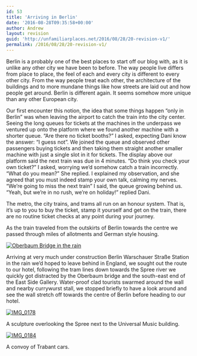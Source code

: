 ```yaml
---
id: 53
title: 'Arriving in Berlin'
date: '2016-08-28T09:35:58+00:00'
author: Andrew
layout: revision
guid: 'http://unfamiliarplaces.net/2016/08/28/20-revision-v1/'
permalink: /2016/08/28/20-revision-v1/
---
```


Berlin is a probably one of the best places to start off our blog with, as it is unlike any other city we have been to before. The way people live differs from place to place, the feel of each and every city is different to every other city. From the way people treat each other, the architecture of the buildings and to more mundane things like how streets are laid out and how people get around. Berlin is different again. It seems somehow more unique than any other European city.

Our first encounter this notion, the idea that some things happen “only in Berlin” was when leaving the airport to catch the train into the city center. Seeing the long queues for tickets at the machines in the underpass we ventured up onto the platform where we found another machine with a shorter queue. “Are there no ticket booths?” I asked, expecting Dani know the answer: “I guess not”. We joined the queue and observed other passengers buying tickets and then taking them straight another smaller machine with just a single slot in it for tickets. The display above our platform said the next train was due in 4 minutes. “Do think you check your own ticket?” I asked, worrying we’d somehow catch a train incorrectly. “What do you mean?” She replied. I explained my observation, and she agreed that you must indeed stamp your own talk, calming my nerves. “We’re going to miss the next train” I said, the queue growing behind us. “Yeah, but we’re in no rush, we’re on holiday!” replied Dani.

The metro, the city trains, and trams all run on an honour system. That is, it’s up to you to buy the ticket, stamp it yourself and get on the train, there are no routine ticket checks at any point during your journey.

As the train traveled from the outskirts of Berlin towards the centre we passed through miles of allotments and German style housing.

[![Oberbaum Bridge in the rain](http://unfamiliarplaces.net/wp-content/uploads/2016/05/IMG_0198_CROP-509x800.jpg)](http://unfamiliarplaces.net/wp-content/uploads/2016/05/IMG_0198_CROP.jpg)

Arriving at very much under construction Berlin Warschauer Straße Station in the rain we’d hoped to leave behind in England, we sought out the route to our hotel, following the tram lines down towards the Spree river we quickly got distracted by the Oberbaum bridge and the south-east end of the East Side Gallery. Water-proof clad tourists swarmed around the wall and nearby currywurst stall, we stopped briefly to have a look around and see the wall stretch off towards the centre of Berlin before heading to our hotel.

[![IMG_0178](http://unfamiliarplaces.net/wp-content/uploads/2016/08/IMG_0178-e1472054789732-533x800.jpg)](http://unfamiliarplaces.net/wp-content/uploads/2016/08/IMG_0178-e1472054789732.jpg)

A sculpture overlooking the Spree next to the Universal Music building.

[![IMG_0184](http://unfamiliarplaces.net/wp-content/uploads/2016/08/IMG_0184-768x512.jpg)](http://unfamiliarplaces.net/wp-content/uploads/2016/08/IMG_0184.jpg)

A convoy of Trabant cars.